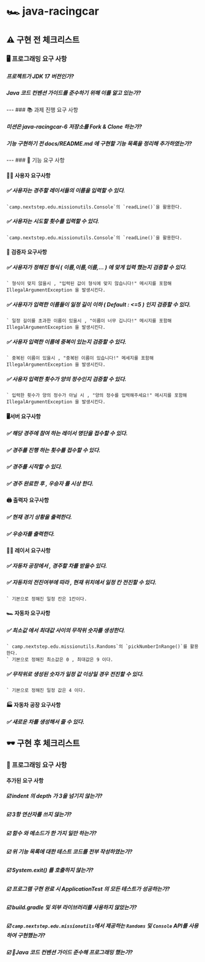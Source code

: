 # 🏎️ java-racingcar


##  ⚠️ 구현 전 체크리스트
### 🖥️ 프로그래밍 요구 사항
##### 프로젝트가 JDK 17 버전인가?

##### Java 코드 컨벤션 가이드를 준수하기 위해 이를 알고 있는가?

---  ### 📚 과제 진행 요구 사항

##### 미션은 java-racingcar-6 저장소를 Fork & Clone 하는가?

##### 기능 구현하기 전 docs/README.md 에 구현할 기능 목록을 정리해 추가하였는가?

---  ### 🔘 기능 요구 사항

#### 👦🏻 사용자 요구사항

##### ✅ 사용자는 경주할 레이서들의 이름을 입력할 수 있다.
	`camp.nextstep.edu.missionutils.Console`의 `readLine()`을 활용한다. 
##### ✅ 사용자는 시도할 횟수를 입력할 수 있다.
    `camp.nextstep.edu.missionutils.Console`의 `readLine()`을 활용한다.

#### 🔎 검증자 요구사항

##### ✅ 사용자가 정해진 형식 ( 이름,이름,이름,... ) 에 맞게 입력 했는지 검증할 수 있다.
    ` 형식이 맞지 않을시 , "입력된 값이 형식에 맞지 않습니다!" 메시지를 포함해 IllegalArgumentException 을 발생시킨다.

##### ✅ 사용자가 입력한 이름들이 일정 길이 이하 ( Default : <=5 ) 인지 검증할 수 있다.
    ` 일정 길이를 초과한 이름이 있을시 , "이름이 너무 깁니다!" 메시지를 포함해 IllegalArgumentException 을 발생시킨다.

##### ✅ 사용자 입력한 이름에 중복이 있는지 검증할 수 있다.
    ` 중복된 이름이 있을시 , "중복된 이름이 있습니다!" 메세지를 포함해 IllegalArgumentException 을 발생시킨다.

##### ✅ 사용자 입력한 횟수가 양의 정수인지 검증할 수 있다.
    ` 입력한 횟수가 양의 정수가 아닐 시 , "양의 정수를 입력해주세요!" 메시지를 포함해 IllegalArgumentException 을 발생시킨다.

#### 🖥️서버 요구사항

##### ✅ 해당 경주에 참여 하는 레이서 명단을 접수할 수 있다.

##### ✅ 경주를 진행 하는 횟수를 접수할 수 있다.

##### ✅ 경주를 시작할 수 있다.

##### ✅ 경주 완료한 후 , 우승자 를 시상 한다.

#### 🖨️ 출력자 요구사항

##### ✅ 현재 경기 상황을 출력한다.

##### ✅ 우승자를 출력한다.

#### 🧑‍🔧 레이서 요구사항

##### ✅ 자동차 공장에서 , 경주할 차를 받을수 있다.

##### ✅ 자동차의 전진여부에 따라 , 현재 위치에서 일정 칸 전진할 수 있다.
    ` 기본으로 정해진 일정 칸은 1칸이다.

#### 🏎️ 자동차 요구사항

##### ✅ 최소값 에서 최대값 사이의 무작위 숫자를 생성한다.
	` camp.nextstep.edu.missionutils.Randoms`의 `pickNumberInRange()`를 활용한다.
    ` 기본으로 정해진 최소값은 0 , 최대값은 9 이다.

##### ✅ 무작위로 생성된 숫자가 일정 값 이상일 경우 전진할 수 있다.
    ` 기본으로 정해진 일정 값은 4 이다.

#### 🏭 자동차 공장 요구사항

##### ✅ 새로운 차를 생성해서 줄 수 있다.


##  🕶️ 구현 후 체크리스트

###  🎯 프로그래밍 요구 사항

#### 추가된 요구 사항

##### ☑️ indent 의 depth 가 3을 넘기지 않는가?
##### ☑️ 3항 연산자를 쓰지 않는가?
##### ☑️ 함수 와 메소드가 한 가지 일만 하는가?
##### ☑️ 위 기능 목록에 대한 테스트 코드를 전부 작성하였는가?


##### ☑️ System.exit() 를 호출하지 않는가?
##### ☑️ 프로그램 구현 완료 시 ApplicationTest 의 모든 테스트가 성공하는가?
##### ☑️ build.gradle 및 외부 라이브러리를 사용하지 않았는가?

##### ☑️ `camp.nextstep.edu.missionutils`에서 제공하는 `Randoms` 및 `Console` API를 사용하여 구현했는가?
##### ☑️ Java 코드 컨벤션 가이드 준수해 프로그래밍 했는가?
